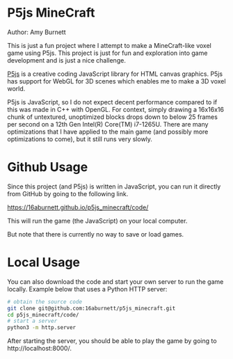# P5js MineCraft
Author: Amy Burnett

This is just a fun project where I attempt to make a MineCraft-like voxel game using P5js. This project is just for fun and exploration into game development and is just a nice challenge.

[P5js](https://p5js.org/) is a creative coding JavaScript library for HTML canvas graphics. P5js has support for WebGL for 3D scenes which enables me to make a 3D voxel world.

P5js is JavaScript, so I do not expect decent performance compared to if this was made in C++ with OpenGL. For context, simply drawing a 16x16x16 chunk of untextured, unoptimized blocks drops down to below 25 frames per second on a 12th Gen Intel(R) Core(TM) i7-1265U. There are many optimizations that I have applied to the main game (and possibly more optimizations to come), but it still runs very slowly.

# Github Usage

Since this project (and P5js) is written in JavaScript, you can run it directly from GitHub by going to the following link.

https://16aburnett.github.io/p5js_minecraft/code/

This will run the game (the JavaScript) on your local computer.

But note that there is currently no way to save or load games.

# Local Usage

You can also download the code and start your own server to run the game locally. Example below that uses a Python HTTP server:

```bash
# obtain the source code
git clone git@github.com:16aburnett/p5js_minecraft.git
cd p5js_minecraft/code/
# start a server
python3 -m http.server
```

After starting the server, you should be able to play the game by going to http://localhost:8000/.
